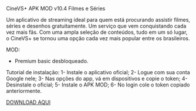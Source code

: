 CineVS+ APK MOD v10.4 Filmes e Séries

Um aplicativo de streaming ideal para quem está procurando assistir filmes, séries e desenhos gratuitamente. Um serviço que vem conquistando cada vez mais fãs. Com uma ampla seleção de conteúdos, tudo em um só lugar, o CineVS+ se tornou uma opção cada vez mais popular entre os brasileiros.

MOD:
- Premium basic desbloqueado.

Tutorial de instalação:
1- Instale o aplicativo oficial;
2- Logue com sua conta Google nele;
3- Nas opções do app, vá em dispositivos e copie o token;
4- Desinstale o oficial;
5- Instale o APK MOD;
6- No login cole o token copiado anteriormente.


<a href="https://devuploads.com/drxpp7612yym">DOWNLOAD AQUI</a>
